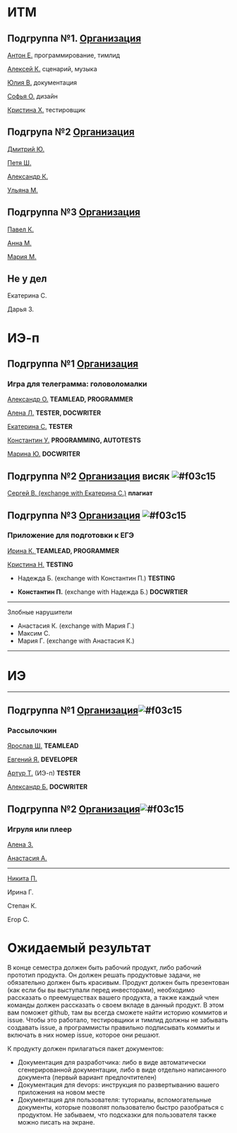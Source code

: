 # ИТМ
## Подгруппа №1. [Организация](https://github.com/KazuraInteractive)
[Антон Е.](https://github.com/KumikoKazura) программирование, тимлид

[Алексей К.](https://github.com/DIKIY2018) сценарий, музыка

[Юлия В.](https://github.com/VorobeyJ) документация

[Софья О.](https://github.com/SofyaOjegova) дизайн

[Кристина Х.](https://github.com/crystallixa) тестировщик

## Подгрупа №2 [Организация](https://github.com/SaPeUlDi/TestGameNazvanieVremennoe)

[Дмитрий Ю.](https://github.com/deadmoroz583/test)

[Петя Ш.](https://github.com/earthman10/gamedev)

[Александр К.](https://github.com/Lofetty/ProjectPublicRep)

[Ульяна М.](https://github.com/SaPeUlDi/TestGameNazvanieVremennoe)

## Подгруппа №3 [Организация](https://github.com/PavelKunof/sea-battle)
 
[Павел К.](https://github.com/PavelKunof/)

[Анна М.](https://github.com/MaximovaAnna/)

[Мария М.](https://github.com/MaryaJonn)

## Не у дел

Екатерина С.

Дарья З.


# ИЭ-п

## Подгруппа №1 [Организация](https://github.com/Killing-orchestra)
### Игра для телеграмма: головоломалки

[Александр О.](https://github.com/Karamax/SE) **TEAMLEAD, PROGRAMMER**

[Алена Л.](https://github.com/AlenaLotsmanova) **TESTER, DOCWRITER**

[Екатерина С.](https://github.com/EkaterinaBeresneva/resultwinner) **TESTER**

[Константин У.](https://github.com/KostyaUstyancev) **PROGRAMMING, AUTOTESTS**

[Марина Ю.](https://github.com/yudinaMarina/) **DOCWRITER**

## Подгруппа №2 [Организация](https://) **висяк** ![#f03c15](https://placehold.it/15/f03c15/000000?text=+)

[Сергей В. (exchange with Екатерина С.)](https://github.com/Sergey323/Arithmetic-Detector) **плагиат**

## Подгруппа №3 [Организация](https://) ![#f03c15](https://placehold.it/15/f03c15/000000?text=+)
### Приложение для подготовки к ЕГЭ

[Ирина К. ](https://github.com/MULTI-FACE/irisha-make) **TEAMLEAD, PROGRAMMER**

[Кристина Н.](https://github.com/KristinaN98) **TESTING**

* Надежда Б. (exchange with Константин П.) **TESTING**

* __Константин П.__ (exchange with Надежда Б.) **DOCWRTIER**

----

Злобные нарушители
* Анастасия К.  (exchange with Мария Г.)
* Максим С.
* Мария Г. (exchange with Анастасия К.)


----

# ИЭ

----

## Подгруппа №1 [Организация](https://)![#f03c15](https://placehold.it/15/f03c15/000000?text=+)
### Рассылочкин

[Ярослав Ш.](https://github.com/ykfgod/Pycharm) **TEAMLEAD**

[Евгений Я.](https://github.com/EYagudin) **DEVELOPER**

[Артур Т.](https://github.com/catran97) (ИЭ-п) **TESTER**

[Александр Б.](https://github.com/sasha4713) **DOCWRITER**



## Подгруппа №2 [Организация](https://)![#f03c15](https://placehold.it/15/f03c15/000000?text=+)
### Игруля или плеер

[Алена З.](https://github.com/zuevaaa)

[Анастасия А.](https://github.com/NastyIE401/2)

---

[Никита П.](https://github.com/Deathmatchh)


Ирина Г.

Степан К.

Егор С.



# Ожидаемый результат

В конце семестра должен быть рабочий продукт, либо рабочий прототип продукта. Он должен решать продуктовые задачи, не обязательно должен быть красивым. Продукт должен быть презентован (как если бы вы выступали перед инвесторами), необходимо рассказать о преемуществах вашего продукта, а также каждый член команды должен рассказать о своем вкладе в данный продукт. В этом вам поможет github, там вы всегда сможете найти историю коммитов и issue. Чтобы это работало, тестировщики и тимлид должны не забывать создавать issue, а программисты правильно подписывать коммиты и включать в них номер issue, которое они решают.

К продукту должен прилагаться пакет документов:
* Документация для разработчика: либо в виде автоматически сгенерированной документации, либо в виде отдельно написанного документа (первый вариант предпочтителен)
* Документация для devops: инструкция по развертыванию вашего приложения на новом месте
* Документация для пользователя: туториалы, вспомогательные документы, которые позволят пользователю быстро разобраться с продуктом. Не забываем, что подсказки для пользователя также можно писать на экране.
